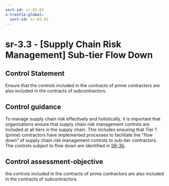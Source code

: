 ```yaml
---
sort-id: sr-03.03
x-trestle-global:
  sort-id: sr-03.03
---
```


# sr-3.3 - \[Supply Chain Risk Management\] Sub-tier Flow Down

## Control Statement

Ensure that the controls included in the contracts of prime contractors are also included in the contracts of subcontractors.

## Control guidance

To manage supply chain risk effectively and holistically, it is important that organizations ensure that supply chain risk management controls are included at all tiers in the supply chain. This includes ensuring that Tier 1 (prime) contractors have implemented processes to facilitate the "flow down" of supply chain risk management controls to sub-tier contractors. The controls subject to flow down are identified in [SR-3b](#sr-3_smt.b).

## Control assessment-objective

the controls included in the contracts of prime contractors are also included in the contracts of subcontractors.
